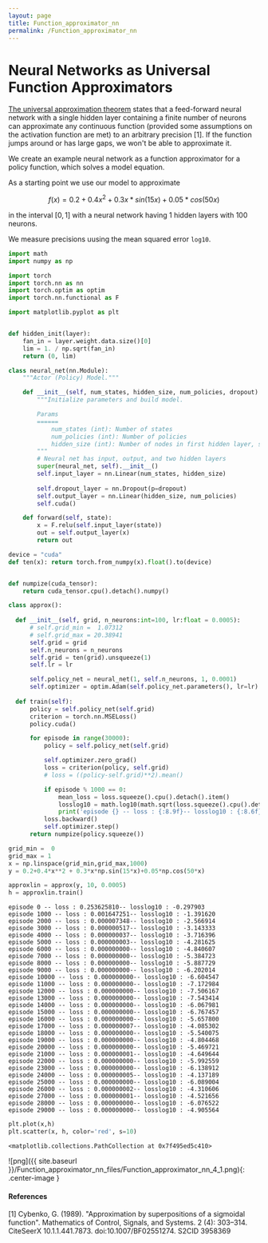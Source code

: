 ```yaml
---
layout: page
title: Function_approximator_nn
permalink: /Function_approximator_nn
---
```


# Neural Networks as Universal Function Approximators

[The universal approximation theorem](https://en.wikipedia.org/wiki/Universal_approximation_theorem) states that a feed-forward neural network with a single hidden layer containing a finite number of neurons can approximate any continuous function (provided some assumptions on the activation function are met) to an arbitrary precision [1]. If the function jumps around or has large gaps, we won't be able to approximate it.


We create an example neural network as a function approximator for a policy function, which solves a model equation. 

As a starting point we use our model to approximate 

$$f(x) = 0.2+0.4x^2 + 0.3x*sin(15x)+0.05*cos(50x)$$ 

in the interval $[0, 1]$ with a neural network having 1 hidden layers with 100 neurons.

We  measure precisions uusing the mean squared error `log10`.

```python
import math
import numpy as np

import torch
import torch.nn as nn
import torch.optim as optim
import torch.nn.functional as F

import matplotlib.pyplot as plt


def hidden_init(layer):
    fan_in = layer.weight.data.size()[0]
    lim = 1. / np.sqrt(fan_in)
    return (0, lim)

class neural_net(nn.Module):
    """Actor (Policy) Model."""

    def __init__(self, num_states, hidden_size, num_policies, dropout):
        """Initialize parameters and build model.

        Params
        ======
            num_states (int): Number of states
            num_policies (int): Number of policies
            hidden_size (int): Number of nodes in first hidden layer, sequential ones will have proportionally less
        """
        # Neural net has input, output, and two hidden layers
        super(neural_net, self).__init__()
        self.input_layer = nn.Linear(num_states, hidden_size)
 
        self.dropout_layer = nn.Dropout(p=dropout)
        self.output_layer = nn.Linear(hidden_size, num_policies)
        self.cuda()

    def forward(self, state):
        x = F.relu(self.input_layer(state))
        out = self.output_layer(x)
        return out
```

```python
device = "cuda"
def ten(x): return torch.from_numpy(x).float().to(device)


def numpize(cuda_tensor):
    return cuda_tensor.cpu().detach().numpy()

class approx():
   
  def __init__(self, grid, n_neurons:int=100, lr:float = 0.0005):
      # self.grid_min =  1.07312 
      # self.grid_max = 20.38941
      self.grid = grid
      self.n_neurons = n_neurons
      self.grid = ten(grid).unsqueeze(1)
      self.lr = lr

      self.policy_net = neural_net(1, self.n_neurons, 1, 0.0001)
      self.optimizer = optim.Adam(self.policy_net.parameters(), lr=lr)
                  
  def train(self):
      policy = self.policy_net(self.grid)
      criterion = torch.nn.MSELoss()
      policy.cuda()

      for episode in range(30000):
          policy = self.policy_net(self.grid)

          self.optimizer.zero_grad()
          loss = criterion(policy, self.grid)
          # loss = ((policy-self.grid)**2).mean()

          if episode % 1000 == 0:
              mean_loss = loss.squeeze().cpu().detach().item()
              losslog10 = math.log10(math.sqrt(loss.squeeze().cpu().detach().item()))
              print('episode {} -- loss : {:8.9f}-- losslog10 : {:8.6f}'.format(episode, mean_loss, losslog10))
          loss.backward()
          self.optimizer.step()
      return numpize(policy.squeeze())
```

```python
grid_min =  0 
grid_max = 1
x = np.linspace(grid_min,grid_max,1000)
y = 0.2+0.4*x**2 + 0.3*x*np.sin(15*x)+0.05*np.cos(50*x)

approxlin = approx(y, 10, 0.0005)
h = approxlin.train()
```

    episode 0 -- loss : 0.253625810-- losslog10 : -0.297903
    episode 1000 -- loss : 0.001647251-- losslog10 : -1.391620
    episode 2000 -- loss : 0.000007348-- losslog10 : -2.566914
    episode 3000 -- loss : 0.000000517-- losslog10 : -3.143333
    episode 4000 -- loss : 0.000000037-- losslog10 : -3.716396
    episode 5000 -- loss : 0.000000003-- losslog10 : -4.281625
    episode 6000 -- loss : 0.000000000-- losslog10 : -4.840607
    episode 7000 -- loss : 0.000000000-- losslog10 : -5.384723
    episode 8000 -- loss : 0.000000000-- losslog10 : -5.887729
    episode 9000 -- loss : 0.000000000-- losslog10 : -6.202014
    episode 10000 -- loss : 0.000000000-- losslog10 : -6.604547
    episode 11000 -- loss : 0.000000000-- losslog10 : -7.172984
    episode 12000 -- loss : 0.000000000-- losslog10 : -7.506167
    episode 13000 -- loss : 0.000000000-- losslog10 : -7.543414
    episode 14000 -- loss : 0.000000000-- losslog10 : -6.067981
    episode 15000 -- loss : 0.000000000-- losslog10 : -6.767457
    episode 16000 -- loss : 0.000000000-- losslog10 : -5.657800
    episode 17000 -- loss : 0.000000007-- losslog10 : -4.085302
    episode 18000 -- loss : 0.000000000-- losslog10 : -5.540075
    episode 19000 -- loss : 0.000000000-- losslog10 : -4.804468
    episode 20000 -- loss : 0.000000000-- losslog10 : -5.469721
    episode 21000 -- loss : 0.000000001-- losslog10 : -4.649644
    episode 22000 -- loss : 0.000000000-- losslog10 : -5.992559
    episode 23000 -- loss : 0.000000000-- losslog10 : -6.138912
    episode 24000 -- loss : 0.000000005-- losslog10 : -4.137189
    episode 25000 -- loss : 0.000000000-- losslog10 : -6.089004
    episode 26000 -- loss : 0.000000002-- losslog10 : -4.310606
    episode 27000 -- loss : 0.000000001-- losslog10 : -4.521656
    episode 28000 -- loss : 0.000000000-- losslog10 : -6.076522
    episode 29000 -- loss : 0.000000000-- losslog10 : -4.905564

```python
plt.plot(x,h)
plt.scatter(x, h, color='red', s=10)
```




    <matplotlib.collections.PathCollection at 0x7f495ed5c410>



![png]({{ site.baseurl }}/Function_approximator_nn_files/Function_approximator_nn_4_1.png){: .center-image }

#### References
[1] Cybenko, G. (1989). "Approximation by superpositions of a sigmoidal function". Mathematics of Control, Signals, and Systems. 2 (4): 303–314. CiteSeerX 10.1.1.441.7873. doi:10.1007/BF02551274. S2CID 3958369

```python

```
